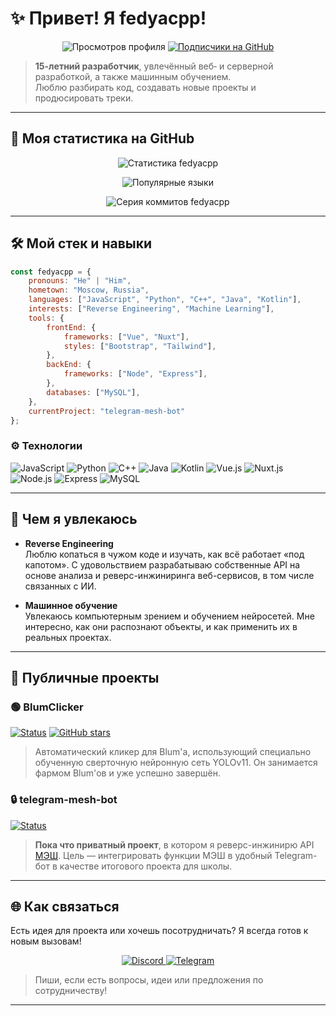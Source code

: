 # ✨ Привет! Я **fedyacpp**!

<p align="center">
  <img src="https://komarev.com/ghpvc/?username=fedyacpp&color=blueviolet" alt="Просмотров профиля" />
  <a href="https://github.com/fedyacpp">
    <img src="https://img.shields.io/github/followers/fedyacpp?label=Follow&style=social" alt="Подписчики на GitHub" />
  </a>
</p>

> **15-летний разработчик**, увлечённый веб‑ и серверной разработкой, а также машинным обучением.  
> Люблю разбирать код, создавать новые проекты и продюсировать треки.

---

## 🚀 Моя статистика на GitHub

<p align="center">
  <img src="https://github-readme-stats.vercel.app/api?username=fedyacpp&show_icons=true&theme=radical" alt="Статистика fedyacpp" />
</p>

<p align="center">
  <img src="https://github-readme-stats.vercel.app/api/top-langs/?username=fedyacpp&layout=compact&theme=radical" alt="Популярные языки" />
</p>

<p align="center">
  <img src="https://github-readme-streak-stats.herokuapp.com/?user=fedyacpp&theme=radical" alt="Серия коммитов fedyacpp" />
</p>

---

## 🛠️ Мой стек и навыки

```javascript
const fedyacpp = {
    pronouns: "He" | "Him",
    hometown: "Moscow, Russia",
    languages: ["JavaScript", "Python", "C++", "Java", "Kotlin"],
    interests: ["Reverse Engineering", "Machine Learning"],
    tools: {
        frontEnd: {
            frameworks: ["Vue", "Nuxt"],
            styles: ["Bootstrap", "Tailwind"],
        },
        backEnd: {
            frameworks: ["Node", "Express"],
        },
        databases: ["MySQL"],
    },
    currentProject: "telegram-mesh-bot"
};
```

### ⚙️ Технологии

![JavaScript](https://img.shields.io/badge/-JavaScript-F7DF1E?style=flat-square&logo=javascript&logoColor=black)
![Python](https://img.shields.io/badge/-Python-3776AB?style=flat-square&logo=Python&logoColor=white)
![C++](https://img.shields.io/badge/-C++-00599C?style=flat-square&logo=c%2B%2B&logoColor=white)
![Java](https://img.shields.io/badge/-Java-007396?style=flat-square&logo=java&logoColor=white)
![Kotlin](https://img.shields.io/badge/-Kotlin-0095D5?style=flat-square&logo=kotlin&logoColor=white)
![Vue.js](https://img.shields.io/badge/-Vue.js-4FC08D?style=flat-square&logo=vue.js&logoColor=white)
![Nuxt.js](https://img.shields.io/badge/-Nuxt.js-00C58E?style=flat-square&logo=nuxt.js&logoColor=white)
![Node.js](https://img.shields.io/badge/-Node.js-339933?style=flat-square&logo=node.js&logoColor=white)
![Express](https://img.shields.io/badge/-Express-000000?style=flat-square&logo=express&logoColor=white)
![MySQL](https://img.shields.io/badge/-MySQL-4479A1?style=flat-square&logo=mysql&logoColor=white)

---

## 🤔 Чем я увлекаюсь

- **Reverse Engineering**  
  Люблю копаться в чужом коде и изучать, как всё работает «под капотом». С удовольствием разрабатываю собственные API на основе анализа и реверс-инжиниринга веб-сервисов, в том числе связанных с ИИ.

- **Машинное обучение**  
  Увлекаюсь компьютерным зрением и обучением нейросетей. Мне интересно, как они распознают объекты, и как применить их в реальных проектах.

---

## 🌟 Публичные проекты

### 🟢 BlumClicker
[![Status](https://img.shields.io/badge/Status-Completed-brightgreen)](https://github.com/fedyacpp/BlumClicker)
[![GitHub stars](https://img.shields.io/github/stars/fedyacpp/BlumClicker?style=social)](https://github.com/fedyacpp/BlumClicker/stargazers)

> Автоматический кликер для Blum'а, использующий специально обученную сверточную нейронную сеть YOLOv11. Он занимается фармом Blum'ов и уже успешно завершён.

### 🔒 telegram-mesh-bot
[![Status](https://img.shields.io/badge/Status-Private-lightgrey)](https://github.com/fedyacpp/telegram-mesh-bot)

> **Пока что приватный проект**, в котором я реверс-инжинирю API [МЭШ](https://school.mos.ru). Цель — интегрировать функции МЭШ в удобный Telegram-бот в качестве итогового проекта для школы.

---

## 🌐 Как связаться

Есть идея для проекта или хочешь посотрудничать? Я всегда готов к новым вызовам!

<p align="center">
  <a href="https://discord.com/users/fedyacpp">
    <img src="https://img.shields.io/badge/Discord-fedyacpp-7289DA?style=for-the-badge&logo=discord&logoColor=white" alt="Discord" />
  </a>
  <a href="https://t.me/fedyacpp">
    <img src="https://img.shields.io/badge/Telegram-fedyacpp-2CA5E0?style=for-the-badge&logo=telegram&logoColor=white" alt="Telegram" />
  </a>
</p>

> Пиши, если есть вопросы, идеи или предложения по сотрудничеству!

---
